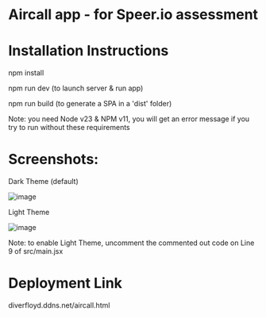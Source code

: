 # Aircall app - for Speer.io assessment

# Installation Instructions
npm install

npm run dev (to launch server & run app)

npm run build (to generate a SPA in a 'dist' folder)

Note: you need Node v23 & NPM v11, you will get an error message if you try to run without these requirements

# Screenshots:
Dark Theme (default)

![image](https://github.com/user-attachments/assets/f64699c1-e9af-4c0c-ab81-d67a0c633883)

Light Theme

![image](https://github.com/user-attachments/assets/3d19fdaa-95e4-4808-80c7-72c90bb07d9f)

Note: to enable Light Theme, uncomment the commented out code on Line 9 of src/main.jsx

# Deployment Link
diverfloyd.ddns.net/aircall.html
